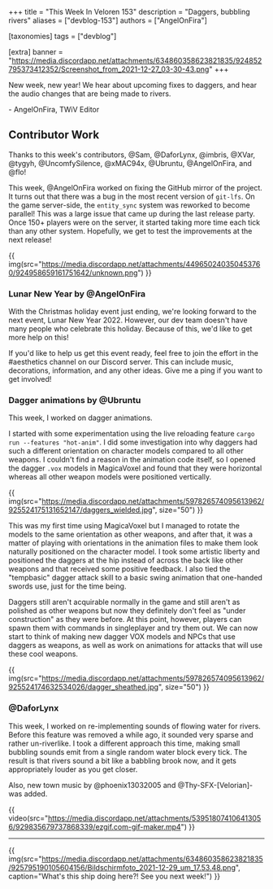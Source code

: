 +++
title = "This Week In Veloren 153"
description = "Daggers, bubbling rivers"
aliases = ["devblog-153"]
authors = ["AngelOnFira"]

[taxonomies]
tags = ["devblog"]

[extra]
banner = "https://media.discordapp.net/attachments/634860358623821835/924852795373412352/Screenshot_from_2021-12-27_03-30-43.png"
+++

New week, new year! We hear about upcoming fixes to daggers, and hear the audio
changes that are being made to rivers.

\- AngelOnFira, TWiV Editor

## Contributor Work

Thanks to this week's contributors, @Sam, @DaforLynx, @imbris, @XVar, @tygyh,
@UncomfySilence, @xMAC94x, @Ubruntu, @AngelOnFira, and @flo!

This week, @AngelOnFira worked on fixing the GitHub mirror of the project. It
turns out that there was a bug in the most recent version of `git-lfs`. On the
game server-side, the `entity_sync` system was reworked to become parallel! This
was a large issue that came up during the last release party. Once 150+ players
were on the server, it started taking more time each tick than any other system.
Hopefully, we get to test the improvements at the next release!

{{
  img(src="https://media.discordapp.net/attachments/449650240350453760/924958659161751642/unknown.png")
}}

### Lunar New Year by @AngelOnFira

With the Christmas holiday event just ending, we're looking forward to the next
event, Lunar New Year 2022. However, our dev team doesn't have many people who
celebrate this holiday. Because of this, we'd like to get more help on this!

If you'd like to help us get this event ready, feel free to join the effort in
the #aesthetics channel on our Discord server. This can include music,
decorations, information, and any other ideas. Give me a ping if you want to get
involved!

### Dagger animations by @Ubruntu

This week, I worked on dagger animations.

I started with some experimentation using the live reloading feature `cargo run
--features "hot-anim"`. I did some investigation into why daggers had such a
different orientation on character models compared to all other weapons. I
couldn't find a reason in the animation code itself, so I opened the dagger
`.vox` models in MagicaVoxel and found that they were horizontal whereas all
other weapon models were positioned vertically.

{{
  img(src="https://media.discordapp.net/attachments/597826574095613962/925524175131652147/daggers_wielded.jpg",
  size="50")
}}

This was my first time using MagicaVoxel but I managed to rotate the models to
the same orientation as other weapons, and after that, it was a matter of
playing with orientations in the animation files to make them look naturally
positioned on the character model. I took some artistic liberty and positioned
the daggers at the hip instead of across the back like other weapons and that
received some positive feedback. I also tied the "tempbasic" dagger attack skill
to a basic swing animation that one-handed swords use, just for the time being.

Daggers still aren't acquirable normally in the game and still aren't as
polished as other weapons but now they definitely don't feel as "under
construction" as they were before. At this point, however, players can spawn
them with commands in singleplayer and try them out. We can now start to think
of making new dagger VOX models and NPCs that use daggers as weapons, as well
as work on animations for attacks that will use these cool weapons.

{{
  img(src="https://media.discordapp.net/attachments/597826574095613962/925524174632534026/dagger_sheathed.jpg",
  size="50")
}}

### @DaforLynx

This week, I worked on re-implementing sounds of flowing water for rivers.
Before this feature was removed a while ago, it sounded very sparse and rather
un-riverlike. I took a different approach this time, making small bubbling
sounds emit from a single random water block every tick. The result is that
rivers sound a bit like a babbling brook now, and it gets appropriately louder
as you get closer.

Also, new town music by @phoenix13032005 and @Thy-SFX-[Velorian]- was added.

{{
  video(src="https://media.discordapp.net/attachments/539518074106413056/929835679737868339/ezgif.com-gif-maker.mp4")
}}

<hr>

{{
  img(src="https://media.discordapp.net/attachments/634860358623821835/925795190105604156/Bildschirmfoto_2021-12-29_um_17.53.48.png",
  caption="What's this ship doing here?! See you next week!")
}}
